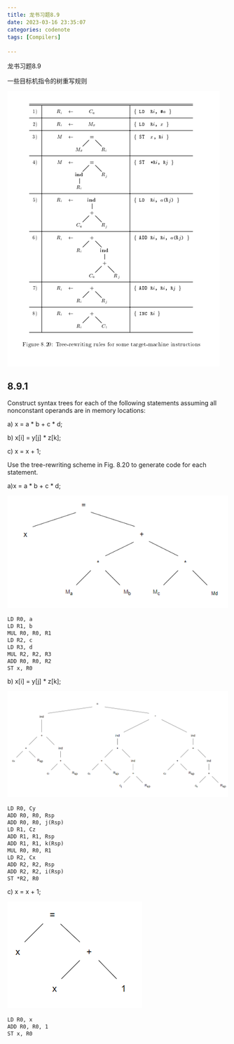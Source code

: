 ```yaml
---
title: 龙书习题8.9
date: 2023-03-16 23:35:07
categories: codenote
tags: [Compilers]

---
```


龙书习题8.9

<!--more-->

一些目标机指令的树重写规则

![image-20230330230406061](Charpter8.9.assets/1.png)

## 8.9.1

Construct syntax trees for each of the following statements assuming all nonconstant operands are in memory locations:

a) x = a * b + c * d;

b) x[i] = y[j] * z[k];

c) x = x + 1;

Use the tree-rewriting scheme in Fig. 8.20 to generate code for each statement.

a)x = a * b + c * d;

![image-20230330231617095](Charpter8.9.assets/2.png)

```
LD R0, a
LD R1, b
MUL R0, R0, R1
LD R2, c
LD R3, d
MUL R2, R2, R3
ADD R0, R0, R2
ST x, R0
```

b) x[i] = y[j] * z[k];

![image-20230330234940423](Charpter8.9.assets/3.png)

```
LD R0, Cy
ADD R0, R0, Rsp
ADD R0, R0, j(Rsp)
LD R1, Cz
ADD R1, R1, Rsp
ADD R1, R1, k(Rsp)
MUL R0, R0, R1
LD R2, Cx
ADD R2, R2, Rsp
ADD R2, R2, i(Rsp)
ST *R2, R0
```

c) x = x + 1;

![image-20230330235236237](Charpter8.9.assets/4.png)

```
LD R0, x
ADD R0, R0, 1
ST x, R0
```

